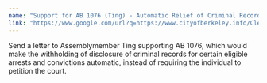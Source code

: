 ```yaml
---
name: "Support for AB 1076 (Ting) - Automatic Relief of Criminal Records"
link: "https://www.google.com/url?q=https://www.cityofberkeley.info/Clerk/City_Council/2019/07_Jul/Documents/2019-07-16_Item_11_Support_for_AB_1076_(Ting).aspx&amp;sa=D&amp;ust=1579327931313000"
---
```


Send a letter to Assemblymember Ting supporting AB 1076, which would make the withholding of disclosure of criminal records for certain eligible arrests and convictions automatic, instead of requiring the individual to petition the court.